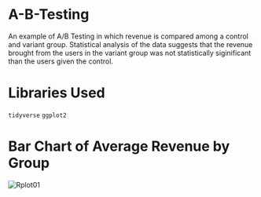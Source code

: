 # A-B-Testing
An example of A/B Testing in which revenue is compared among a control and variant group. Statistical analysis of the data suggests that the revenue brought from the users in the variant group was not statistically siginificant than the users given the control. 

# Libraries Used
`tidyverse`
`ggplot2`

# Bar Chart of Average Revenue by Group
![Rplot01](https://github.com/user-attachments/assets/14fe3c5c-b559-46fd-99d7-70708be7ef5d)
